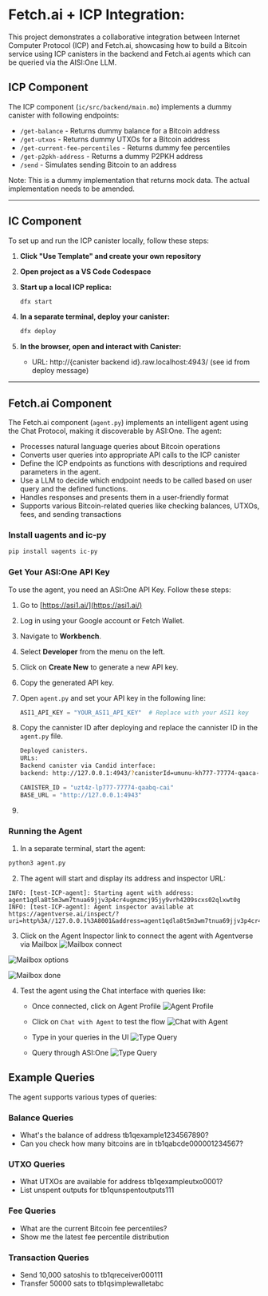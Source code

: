# Fetch.ai + ICP Integration:

This project demonstrates a collaborative integration between Internet Computer Protocol (ICP) and Fetch.ai, showcasing how to build a Bitcoin service using ICP canisters in the backend and Fetch.ai agents which can be queried via the AISI:One LLM.

## ICP Component

The ICP component (`ic/src/backend/main.mo`) implements a dummy canister with following endpoints:

- `/get-balance` - Returns dummy balance for a Bitcoin address
- `/get-utxos` - Returns dummy UTXOs for a Bitcoin address
- `/get-current-fee-percentiles` - Returns dummy fee percentiles
- `/get-p2pkh-address` - Returns a dummy P2PKH address
- `/send` - Simulates sending Bitcoin to an address

Note: This is a dummy implementation that returns mock data. The actual implementation needs to be amended.

---

## IC Component

To set up and run the ICP canister locally, follow these steps:

1. **Click "Use Template" and create your own repository**

2. **Open project as a VS Code Codespace**
3. **Start up a local ICP replica:**

   ```bash
   dfx start
   ```

4. **In a separate terminal, deploy your canister:**

   ```bash
   dfx deploy
   ```

5. **In the browser, open and interact with Canister:**
   - URL: http://{canister backend id}.raw.localhost:4943/ (see id from deploy message)

---

## Fetch.ai Component

The Fetch.ai component (`agent.py`) implements an intelligent agent using the Chat Protocol, making it discoverable by ASI:One. The agent:

- Processes natural language queries about Bitcoin operations
- Converts user queries into appropriate API calls to the ICP canister
- Define the ICP endpoints as functions with descriptions and required parameters in the agent.
- Use a LLM to decide which endpoint needs to be called based on user query and the defined functions.
- Handles responses and presents them in a user-friendly format
- Supports various Bitcoin-related queries like checking balances, UTXOs, fees, and sending transactions

### Install uagents and ic-py

```bash
pip install uagents ic-py
```

### Get Your ASI:One API Key

To use the agent, you need an ASI:One API Key. Follow these steps:

1. Go to [https://asi1.ai/](https://asi1.ai/)
2. Log in using your Google account or Fetch Wallet.
3. Navigate to **Workbench**.
4. Select **Developer** from the menu on the left.
5. Click on **Create New** to generate a new API key.
6. Copy the generated API key.
7. Open `agent.py` and set your API key in the following line:
   ```python
   ASI1_API_KEY = "YOUR_ASI1_API_KEY"  # Replace with your ASI1 key
   ```
8. Copy the cannister ID after deploying and replace the cannister ID in the `agent.py` file.

   ```bash
   Deployed canisters.
   URLs:
   Backend canister via Candid interface:
   backend: http://127.0.0.1:4943/?canisterId=umunu-kh777-77774-qaaca-cai&id=uzt4z-lp777-77774-qaabq-cai
   ```

   ```python
   CANISTER_ID = "uzt4z-lp777-77774-qaabq-cai"
   BASE_URL = "http://127.0.0.1:4943"
   ```

9.

### Running the Agent

1. In a separate terminal, start the agent:

```bash
python3 agent.py
```

2. The agent will start and display its address and inspector URL:

```
INFO: [test-ICP-agent]: Starting agent with address: agent1qdla8t5m3wm7tnua69jjv3p4cr4ugmzmcj95jy9vrh4209scxs02qlxwt0g
INFO: [test-ICP-agent]: Agent inspector available at https://agentverse.ai/inspect/?uri=http%3A//127.0.0.1%3A8001&address=agent1qdla8t5m3wm7tnua69jjv3p4cr4ugmzmcj95jy9vrh4209scxs02qlxwt0g
```

3. Click on the Agent Inspector link to connect the agent with Agentverse via Mailbox
   ![Mailbox connect](./fetch/images/mailbox-connect.png)

![Mailbox options](./fetch/images/mailbox-options.png)

![Mailbox done](./fetch/images/mailbox-done.png)

4. Test the agent using the Chat interface with queries like:

   - Once connected, click on Agent Profile
     ![Agent Profile](./fetch/images/agent-profile.png)

   - Click on `Chat with Agent` to test the flow
     ![Chat with Agent](./fetch/images/chat-with-agent.png)

   - Type in your queries in the UI
     ![Type Query](./fetch/images/chat-ui.png)

   - Query through ASI:One
     ![Type Query](./fetch/images/asi1.png)

## Example Queries

The agent supports various types of queries:

### Balance Queries

- What's the balance of address tb1qexample1234567890?
- Can you check how many bitcoins are in tb1qabcde000001234567?

### UTXO Queries

- What UTXOs are available for address tb1qexampleutxo0001?
- List unspent outputs for tb1qunspentoutputs111

### Fee Queries

- What are the current Bitcoin fee percentiles?
- Show me the latest fee percentile distribution

### Transaction Queries

- Send 10,000 satoshis to tb1qreceiver000111
- Transfer 50000 sats to tb1qsimplewalletabc
